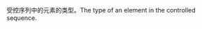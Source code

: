 <span data-ttu-id="14473-101">受控序列中的元素的类型。</span><span class="sxs-lookup"><span data-stu-id="14473-101">The type of an element in the controlled sequence.</span></span>